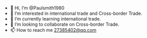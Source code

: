 - 👋 Hi, I’m @Paulsmith1980
- 👀 I’m interested in international trade and Cross-border Trade.
- 🌱 I’m currently learning international trade.
- 💞️ I’m looking to collaborate on Cross-border Trade.
- 📫 How to reach me 27385402@qq.com

<!---
Paulsmith1980/Paulsmith1980 is a ✨ special ✨ repository because its `README.md` (this file) appears on your GitHub profile.
You can click the Preview link to take a look at your changes.
--->
